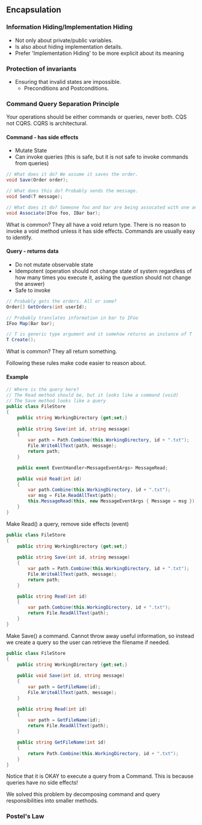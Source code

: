 ## Encapsulation

### Information Hiding/Implementation Hiding

* Not only about private/public variables. 
* Is also about hiding implementation details.
* Prefer 'Implementation Hiding' to be more explicit about its meaning


### Protection of invariants

* Ensuring that invalid states are impossible.
	* Preconditions and Postconditions. 

### Command Query Separation Principle

Your operations should be either commands or queries, never both. CQS not CQRS. CQRS is architectural. 

#### Command - has side effects

* Mutate State
* Can invoke queries (this is safe, but it is not safe to invoke commands from queries)

```C#
// What does it do? We assume it saves the order.
void Save(Order order);

// What does this do? Probably sends the message.
void Send(T message);

// What does it do? Someone foo and bar are being assocated with one another. 
void Associate(IFoo foo, IBar bar);

```
What is common? They all have a void return type. There is no reason to invoke a void method unless it has side effects. Commands are usually easy to identify. 

#### Query - returns data

* Do not mutate observable state
* Idempotent (operation should not change state of system regardless of how many times you execute it, asking the question should not change the answer)
* Safe to invoke

```C#
// Probably gets the orders. All or some?
Order[] GetOrders(int userId);

// Probably translates information in bar to IFoo
IFoo Map(Bar bar);

// T is generic type argument and it somehow returns an instance of T
T Create();
```

What is common? They all return something. 

Following these rules make code easier to reason about. 

#### Example

```C#
// Where is the query here?
// The Read method should be, but it looks like a command (void)
// The Save method looks like a query
public class FileStore
{
	public string WorkingDirectory {get;set;}
	
	public string Save(int id, string message)
	{
		var path = Path.Combine(this.WorkingDirectory, id + ".txt");
		File.WriteAllText(path, message);
		return path;
	}

	public event EventHandler<MessageEventArgs> MessageRead;

	public void Read(int id)
	{
		var path.Combine(this.WorkingDirectory, id + ".txt");
		var msg = File.ReadAllText(path);
		this.MessageRead(this, new MessageEventArgs { Message = msg });
	}
}
```

Make Read() a query, remove side effects (event)

```C#
public class FileStore
{
	public string WorkingDirectory {get;set;}
	
	public string Save(int id, string message)
	{
		var path = Path.Combine(this.WorkingDirectory, id + ".txt");
		File.WriteAllText(path, message);
		return path;
	}

	public string Read(int id)
	{
		var path.Combine(this.WorkingDirectory, id + ".txt");
		return File.ReadAllText(path);
	}
}
```

Make Save() a command. Cannot throw away useful information, so instead we create a query so the user can retrieve the filename if needed. 

```C#
public class FileStore
{
	public string WorkingDirectory {get;set;}
	
	public void Save(int id, string message)
	{
		var path = GetFileName(id);
		File.WriteAllText(path, message);
	}

	public string Read(int id)
	{
		var path = GetFileName(id);
		return File.ReadAllText(path);
	}

	public string GetFileName(int id)
	{
		return Path.Combine(this.WorkingDirectory, id + ".txt");
	}
}
```
Notice that it is OKAY to execute a query from a Command. This is because queries have no side effects!

We solved this problem by decomposing command and query responsibilities into smaller methods. 

### Postel's Law

